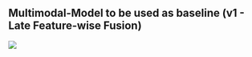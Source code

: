 ## Multimodal-Model to be used as baseline (v1 - Late Feature-wise Fusion)
![](https://github.com/convman/Multimodal-MOSEI/blob/master/multimodal%20baselines/v1/images/multimodal_graph.png)
